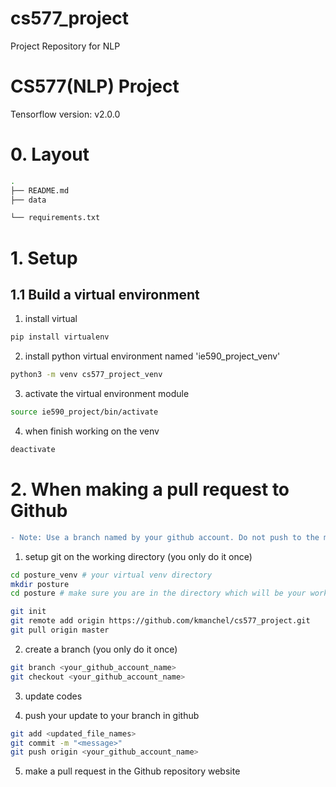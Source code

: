 # cs577_project
Project Repository for NLP 

# CS577(NLP) Project

Tensorflow version: v2.0.0

# 0. Layout

```bash
.
├── README.md
├── data

└── requirements.txt

```

# 1. Setup

## 1.1 Build a virtual environment

1. install virtual 
```bash
pip install virtualenv
```

2. install python virtual environment named 'ie590_project_venv'
```bash
python3 -m venv cs577_project_venv
```

3. activate the virtual environment module
```bash
source ie590_project/bin/activate
```

4. when finish working on the venv
```bash
deactivate
```


# 2. When making a pull request to Github

```diff
- Note: Use a branch named by your github account. Do not push to the master branch.
```

1. setup git on the working directory (you only do it once)
```bash
cd posture_venv # your virtual venv directory
mkdir posture 
cd posture # make sure you are in the directory which will be your working directory

git init
git remote add origin https://github.com/kmanchel/cs577_project.git
git pull origin master
```

2. create a branch (you only do it once)
```bash
git branch <your_github_account_name>
git checkout <your_github_account_name>
```

3. update codes

4. push your update to your branch in github

```bash
git add <updated_file_names>
git commit -m "<message>"
git push origin <your_github_account_name>
```

5. make a pull request in the Github repository website



